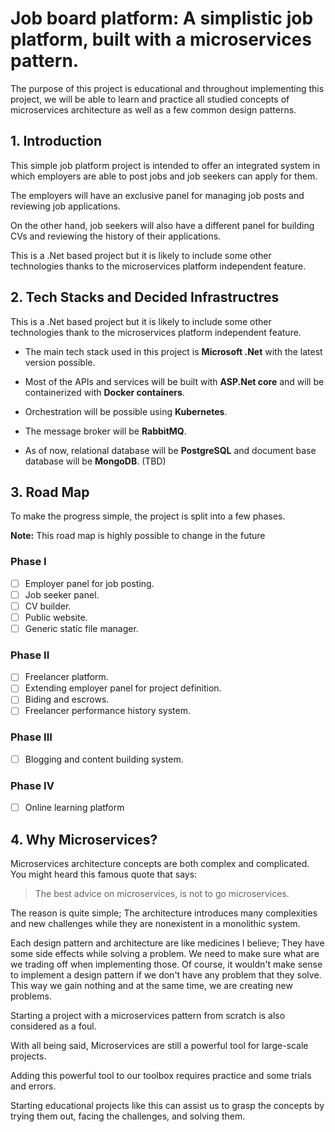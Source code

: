 # Job board platform: A simplistic job platform, built with a microservices pattern.

The purpose of this project is educational and throughout implementing this project, we will be able to learn and practice all studied concepts of microservices architecture as well as a few common design patterns.

## 1. Introduction

This simple job platform project is intended to offer an integrated system in which employers are able to post jobs and job seekers can apply for them.

The employers will have an exclusive panel for managing job posts and reviewing job applications.

On the other hand, job seekers will also have a different panel for building CVs and reviewing the history of their applications.

This is a .Net based project but it is likely to include some other technologies thanks to the microservices platform independent feature.

## 2. Tech Stacks and Decided Infrastructres

This is a .Net based project but it is likely to include some other technologies thank to the microservices platform independent feature.

 - The main tech stack used in this project is **Microsoft .Net** with the latest version possible.

 - Most of the APIs and services will be built with **ASP.Net core** and will be containerized with **Docker containers**.

 - Orchestration will be possible using **Kubernetes**.

 - The message broker will be **RabbitMQ**.

 - As of now, relational database will be **PostgreSQL** and document base database will be **MongoDB**. (TBD)

## 3. Road Map

To make the progress simple, the project is split into a few phases.

**Note:** This road map is highly possible to change in the future

### Phase I
 - [ ] Employer panel for job posting.
 - [ ] Job seeker panel.
 - [ ] CV builder.
 - [ ] Public website.
 - [ ] Generic static file manager.

### Phase II
 - [ ] Freelancer platform.
 - [ ] Extending employer panel for project definition.
 - [ ] Biding and escrows.
 - [ ] Freelancer performance history system.

### Phase III

 - [ ] Blogging and content building system.

### Phase IV
 - [ ] Online learning platform

## 4. Why Microservices?

Microservices architecture concepts are both complex and complicated. You might heard this famous quote that says:

> The best advice on microservices, is not to go microservices.

The reason is quite simple; The architecture introduces many complexities and new challenges while they are nonexistent in a monolithic system.

Each design pattern and architecture are like medicines I believe; They have some side effects while solving a problem.
We need to make sure what are we trading off when implementing those.
Of course, it wouldn't make sense to implement a design pattern if we don't have any problem that they solve.
This way we gain nothing and at the same time, we are creating new problems.

Starting a project with a microservices pattern from scratch is also considered as a foul.

With all being said, Microservices are still a powerful tool for large-scale projects.

Adding this powerful tool to our toolbox requires practice and some trials and errors.

Starting educational projects like this can assist us to grasp the concepts by trying them out, facing the challenges, and solving them.
